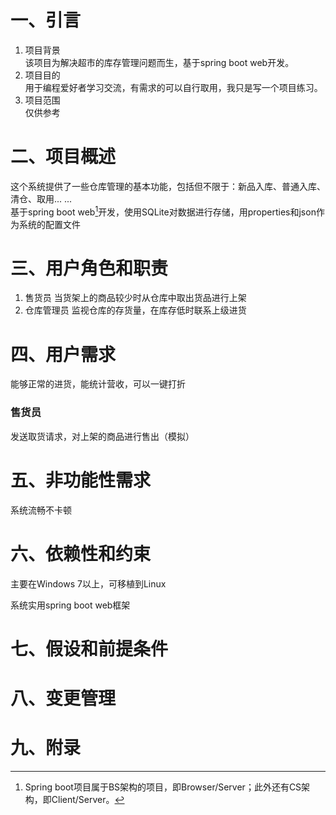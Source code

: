 # 一、引言

1. 项目背景  
    该项目为解决超市的库存管理问题而生，基于spring boot web开发。  
2. 项目目的  
    用于编程爱好者学习交流，有需求的可以自行取用，我只是写一个项目练习。
3. 项目范围  
    仅供参考

# 二、项目概述

这个系统提供了一些仓库管理的基本功能，包括但不限于：新品入库、普通入库、清仓、取用... ...  
基于spring boot web[^1]开发，使用SQLite对数据进行存储，用properties和json作为系统的配置文件


# 三、用户角色和职责

1. 售货员
    当货架上的商品较少时从仓库中取出货品进行上架
2. 仓库管理员
    监视仓库的存货量，在库存低时联系上级进货

# 四、用户需求

能够正常的进货，能统计营收，可以一键打折

### 售货员

发送取货请求，对上架的商品进行售出（模拟）

# 五、非功能性需求

系统流畅不卡顿

# 六、依赖性和约束

主要在Windows 7以上，可移植到Linux

系统实用spring boot web框架

# 七、假设和前提条件

# 八、变更管理

# 九、附录

[^1]: Spring boot项目属于BS架构的项目，即Browser/Server；此外还有CS架构，即Client/Server。
